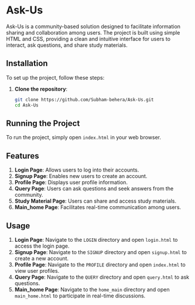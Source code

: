 # Ask-Us

Ask-Us is a community-based solution designed to facilitate information sharing and collaboration among users. The project is built using simple HTML and CSS, providing a clean and intuitive interface for users to interact, ask questions, and share study materials.


## Installation

To set up the project, follow these steps:

1. **Clone the repository**:
    ```bash
    git clone https://github.com/Subham-behera/Ask-Us.git
    cd Ask-Us
    ```

## Running the Project

To run the project, simply open `index.html` in your web browser.

## Features

1. **Login Page**: Allows users to log into their accounts.
2. **Signup Page**: Enables new users to create an account.
3. **Profile Page**: Displays user profile information.
4. **Query Page**: Users can ask questions and seek answers from the community.
5. **Study Material Page**: Users can share and access study materials.
6. **Main_home Page**: Facilitates real-time communication among users.

## Usage

1. **Login Page**: Navigate to the `LOGIN` directory and open `login.html` to access the login page.
2. **Signup Page**: Navigate to the `SIGNUP` directory and open `signup.html` to create a new account.
3. **Profile Page**: Navigate to the `PROFILE` directory and open `index.html` to view user profiles.
4. **Query Page**: Navigate to the `QUERY` directory and open `query.html` to ask questions.
5. **Main_home Page**: Navigate to the `home_main` directory and open `main_home.html` to participate in real-time discussions.
